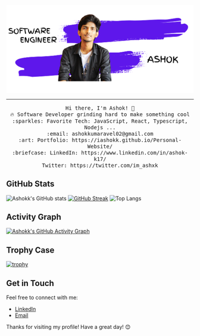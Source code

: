 <img src="./Ashok.png"/>
 <hr></hr>
<p align="center">
  <samp>
    Hi there, I'm Ashok! 👋 <br>
    🔥 Software Developer grinding hard to make something cool  <br>
    :sparkles: Favorite Tech: JavaScript, React, Typescript, Nodejs ... <br>
    :email:	ashokkumaravel02@gmail.com <br>
    :art: Portfolio: https://iashokk.github.io/Personal-Website/ <br>
    :briefcase: LinkedIn: https://www.linkedin.com/in/ashok-k17/ <br>
                Twitter: https://twitter.com/im_ashxk
  </samp>
</p>

## GitHub Stats
![Ashokk's GitHub stats](https://github-readme-stats.vercel.app/api?username=iashokk&show_icons=true&theme=radical)
[![GitHub Streak](https://github-readme-streak-stats.herokuapp.com/?user=iashokk&theme=radical)](https://git.io/streak-stats)
![Top Langs](https://github-readme-stats.vercel.app/api/top-langs/?username=iashokk&layout=compact&theme=radical)

## Activity Graph
[![Ashokk's GitHub Activity Graph](https://activity-graph.herokuapp.com/graph?username=iashokk&theme=radical)](https://github.com/iashokk)

## Trophy Case
[![trophy](https://github-profile-trophy.vercel.app/?username=iashokk&theme=radical&column=7)](https://github.com/iashokk)

## Get in Touch
Feel free to connect with me:

- [LinkedIn](https://www.linkedin.com/in/ashok-k17/)
- [Email](ashokkumaravel02@gmail.com)

Thanks for visiting my profile! Have a great day! 😊

